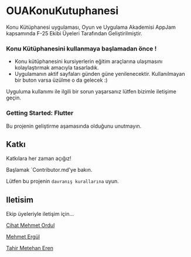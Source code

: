 # OUAKonuKutuphanesi

Konu Kütüphanesi uygulaması, Oyun ve Uygulama Akademisi AppJam kapsamında F-25 Ekibi Üyeleri Tarafından Geliştirilmiştir.

### Konu Kütüphanesini kullanmaya başlamadan önce ! 

- Konu kütüphanesini kursiyerlerin eğitim araçlarına ulaşmasını kolaylaştırmak amacıyla tasarladık.
- Uygulamanın aktif sayfaları günden güne yenilenecektir. Kullanılmayan bir buton varsa üzülme o da gelecek :)

Uyguluma kullanımı ile ilgili bir sorun yaşarsanız lütfen bizimle iletişime geçin.

### Getting Started: Flutter

Bu projenin geliştirme aşamasında olduğunu unutmayın.

## Katkı

Katkılara her zaman açığız!

Başlamak `Contributor.md'ye bakın.

Lütfen bu projenin `davranış kurallarına` uyun.

## Iletisim

Ekip üyeleriyle iletişim için...


[Cihat Mehmet Ordul](https://www.linkedin.com/in/cihat-mehmet-ordul-a8a636258)

[Mehmet Ergül](https://linkedin.com/in/mustafaergül)

[Tahir Metehan Eren](https://linkedin.com/in/tahirmetehaneren)



